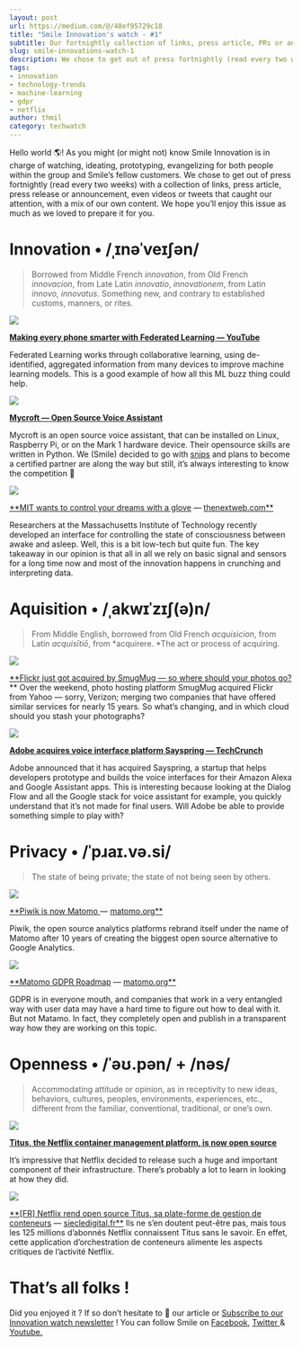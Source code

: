 ```yaml
---
layout: post
url: https://medium.com/@/48ef95729c18
title: "Smile Innovation's watch - #1"
subtitle: Our fortnightly collection of links, press article, PRs or announcement, vids & tweet that caught our attention.
slug: smile-innovations-watch-1
description: We chose to get out of press fortnightly (read every two weeks) with a collection of links, press article, press release or announcement, even videos or tweets that caught our attention
tags: 
- innovation
- technology-trends
- machine-learning
- gdpr
- netflix
author: thmil
category: techwatch
---
```


Hello world 🌎! As you might (or might not) know Smile Innovation is in charge of watching, ideating, prototyping, evangelizing for both people within the group and Smile’s fellow customers. We chose to get out of press fortnightly (read every two weeks) with a collection of links, press article, press release or announcement, even videos or tweets that caught our attention, with a mix of our own content. We hope you’ll enjoy this issue as much as we loved to prepare it for you.

# Innovation • /ˌɪnəˈveɪʃən/

> Borrowed from Middle French *innovation*, from Old French *innovacion*, from Late Latin *innovatio*, *innovationem*, from Latin *innovo, innovatus*. Something new, and contrary to established customs, manners, or rites.

![](/assets/images/posts/0*GjKrDjzBwMyozeO7.)

[**Making every phone smarter with Federated Learning — YouTube**](https://www.youtube.com/watch?t=0s&utm_campaign=Revue%20newsletter&utm_medium=Newsletter&utm_source=Smile%20Innovation%27s%20Watch&v=gbRJPa9d-VU)

Federated Learning works through collaborative learning, using de-identified, aggregated information from many devices to improve machine learning models. This is a good example of how all this ML buzz thing could help.

![](/assets/images/posts/0*UIYSEe6hEqeBsRz9.)

[**Mycroft — Open Source Voice Assistant**](https://mycroft.ai/?utm_campaign=Revue%20newsletter&utm_medium=Newsletter&utm_source=Smile%20Innovation%27s%20Watch)

Mycroft is an open source voice assistant, that can be installed on Linux, Raspberry Pi, or on the Mark 1 hardware device. Their opensource skills are written in Python. We (Smile) decided to go with [snips](https://snips.ai) and plans to become a certified partner are along the way but still, it’s always interesting to know the competition 🙂

![](/assets/images/posts/0*megKASgvlGTscplj.)

[**MIT wants to control your dreams with a glove](https://thenextweb.com/gadgets/2018/04/23/mit-wants-to-control-your-dreams-with-a-glove/?utm_campaign=Revue%20newsletter&utm_medium=Newsletter&utm_source=Smile%20Innovation%27s%20Watch) — [thenextweb.com**](https://thenextweb.com/gadgets/2018/04/23/mit-wants-to-control-your-dreams-with-a-glove/)

Researchers at the Massachusetts Institute of Technology recently developed an interface for controlling the state of consciousness between awake and asleep. Well, this is a bit low-tech but quite fun. The key takeaway in our opinion is that all in all we rely on basic signal and sensors for a long time now and most of the innovation happens in crunching and interpreting data.

# Aquisition • /ˌakwɪˈzɪʃ(ə)n/

> From Middle English, borrowed from Old French *acquisicion*, from Latin *acquisītiō*, from *acquirere. *The act or process of acquiring.

![](/assets/images/posts/0*Yv1kylWux2WhRawX.)

[**Flickr just got acquired by SmugMug — so where should your photos go?](https://thenextweb.com/apps/2018/04/23/flickr-just-got-acquired-by-smugmug-so-where-should-you-store-your-photos/?utm_campaign=Revue%20newsletter&utm_medium=Newsletter&utm_source=Smile%20Innovation%27s%20Watch) **
 Over the weekend, photo hosting platform SmugMug acquired Flickr from Yahoo — sorry, Verizon; merging two companies that have offered similar services for nearly 15 years. So what’s changing, and in which cloud should you stash your photographs?

![](/assets/images/posts/0*ydhNdOvurU7BABwJ.)

[**Adobe acquires voice interface platform Sayspring — TechCrunch**](https://techcrunch.com/2018/04/16/adobe-acquires-voice-interface-platform-sayspring/?utm_campaign=Revue%20newsletter&utm_medium=Newsletter&utm_source=Smile%20Innovation%27s%20Watch)

Adobe announced that it has acquired Sayspring, a startup that helps developers prototype and builds the voice interfaces for their Amazon Alexa and Google Assistant apps. This is interesting because looking at the Dialog Flow and all the Google stack for voice assistant for example, you quickly understand that it’s not made for final users. Will Adobe be able to provide something simple to play with?

# Privacy • /ˈpɹaɪ.və.si/

> The state of being private; the state of not being seen by others.

![](/assets/images/posts/0*IdM-e-AWWRYx7mZk.)

[**Piwik is now Matomo ](https://matomo.org/blog/2018/01/piwik-is-now-matomo/?utm_campaign=Revue%20newsletter&utm_medium=Newsletter&utm_source=Smile%20Innovation%27s%20Watch)— [matomo.org**](https://matomo.org/blog/2018/01/piwik-is-now-matomo/)

Piwik, the open source analytics platforms rebrand itself under the name of Matomo after 10 years of creating the biggest open source alternative to Google Analytics.

![](/assets/images/posts/0*p1O2rbI-xTUtC2tA.)

[**Matomo GDPR Roadmap](https://matomo.org/gdpr-roadmap/?utm_campaign=Revue%20newsletter&utm_medium=Newsletter&utm_source=Smile%20Innovation%27s%20Watch) — [matomo.org**](https://matomo.org/gdpr-roadmap/)

GDPR is in everyone mouth, and companies that work in a very entangled way with user data may have a hard time to figure out how to deal with it. But not Matamo. In fact, they completely open and publish in a transparent way how they are working on this topic.

# Openness • /ˈəʊ.pən/ + /nəs/

> Accommodating attitude or opinion, as in receptivity to new ideas, behaviors, cultures, peoples, environments, experiences, etc., different from the familiar, conventional, traditional, or one’s own.

![](/assets/images/posts/0*7KFo09SOCjYty4Ge.)

[**Titus, the Netflix container management platform, is now open source**](https://medium.com/netflix-techblog/titus-the-netflix-container-management-platform-is-now-open-source-f868c9fb5436?utm_campaign=Revue%20newsletter&utm_medium=Newsletter&utm_source=Smile%20Innovation%27s%20Watch)

It’s impressive that Netflix decided to release such a huge and important component of their infrastructure. There’s probably a lot to learn in looking at how they did.

![](/assets/images/posts/0*nyocvi_jjNkKdHn4.)

[**[FR] Netflix rend open source Titus, sa plate-forme de gestion de conteneurs](https://siecledigital.fr/2018/04/23/netflix-open-source-titus-plateforme-gestion-conteneurs/?utm_campaign=Revue%20newsletter&utm_medium=Newsletter&utm_source=Smile%20Innovation%27s%20Watch) — [siecledigital.fr**](https://siecledigital.fr/2018/04/23/netflix-open-source-titus-plateforme-gestion-conteneurs/) 
 Ils ne s’en doutent peut-être pas, mais tous les 125 millions d’abonnés Netflix connaissent Titus sans le savoir. En effet, cette application d’orchestration de conteneurs alimente les aspects critiques de l’activité Netflix.

# That’s all folks !

Did you enjoyed it ? If so don’t hesitate to 👏 our article or [Subscribe to our Innovation watch newsletter](https://www.getrevue.co/profile/smileinnovation) !
You can follow Smile on [Facebook,](https://www.facebook.com/smileopensource) [Twitter ](https://www.twitter.com/GroupeSmile)& [Youtube.](http://www.youtube.com/user/SmileOpenSource)


